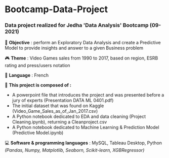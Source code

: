# Bootcamp-Data-Project
### Data project realized for Jedha 'Data Analysis' Bootcamp (09-2021)

:dart: **Objective** : perform an Exploratory Data Analysis and create a Predictive Model to provide insights and answer to a given Business problem

:video_game: **Theme** : Video Games sales from 1990 to 2017, based on region, ESRB rating and press/users notation

:speech_balloon: **Language** : French

:open_file_folder: **This project is composed of :**
  - A powerpoint file that introduces the project and was presented before a jury of experts (Presentation DATA ML 0401.pdf)
  - The initial dataset that was found on Kaggle (Video_Game_Sales_as_of_Jan_2017.csv)
  - A Python notebook dedicated to EDA and data cleaning (Project Cleaning.ipynb), returning a Cleanproject.csv
  - A Python notebook dedicated to Machine Learning & Prediction Model (Predictive Model.ipynb)

:computer: **Software & programming languages** : MySQL, Tableau Desktop, Python *(Pandas, Numpy, Matplotlib, Seaborn, Scikit-learn, XGBRegressor)*
